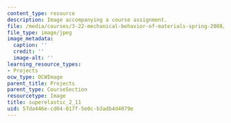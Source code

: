 ```yaml
---
content_type: resource
description: Image accompanying a course assignment.
file: /media/courses/3-22-mechanical-behavior-of-materials-spring-2008/57da446ecd04017f5e0cb3adb4d4079e_superelastic_2_11.jpg
file_type: image/jpeg
image_metadata:
  caption: ''
  credit: ''
  image-alt: ''
learning_resource_types:
- Projects
ocw_type: OCWImage
parent_title: Projects
parent_type: CourseSection
resourcetype: Image
title: superelastic_2_11
uid: 57da446e-cd04-017f-5e0c-b3adb4d4079e
---
```

